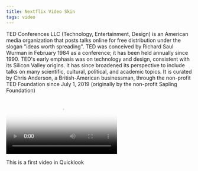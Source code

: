 ```yaml
---
title: Nextflix Video Skin
tags: video
---
```


TED Conferences LLC (Technology, Entertainment, Design) is an American media organization that posts talks online for free distribution under the slogan "ideas worth spreading". TED was conceived by Richard Saul Wurman in February 1984 as a conference; it has been held annually since 1990. TED's early emphasis was on technology and design, consistent with its Silicon Valley origins. It has since broadened its perspective to include talks on many scientific, cultural, political, and academic topics. It is curated by Chris Anderson, a British-American businessman, through the non-profit TED Foundation since July 1, 2019 (originally by the non-profit Sapling Foundation)

<link rel="stylesheet" href="/assets/css/player.css">
<script src="/assets/js/players.js"></script>
<script src="/assets/js/player.js"></script>
<video controls crossorigin playsinline poster="https://d2z1w4aiblvrwu.cloudfront.net/ad/n3wJ/snickers-first-visitors-small-10.jpg" id="player">
	<source src="https://d3npuic909260z.cloudfront.net/002/969/237/n3wJ.mp4" type="video/mp4" size="1080">
	<track kind="captions" label="English" srclang="en" default src="https://cdn.plyr.io/static/demo/View_From_A_Blue_Moon_Trailer-HD.en.vtt">
	<track kind="captions" label="Français" srclang="fr" src="https://cdn.plyr.io/static/demo/View_From_A_Blue_Moon_Trailer-HD.fr.vtt">
</video>

This is a first video in Quicklook
